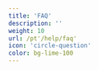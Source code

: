 ```yaml
---
title: 'FAQ'
description: ''
weight: 10
url: /pt'/help/faq'
icon: 'circle-question'
color: bg-lime-100
---
```

